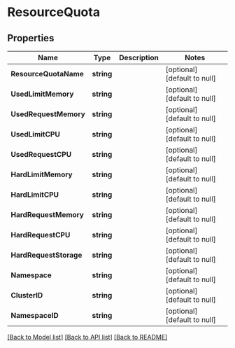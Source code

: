 # ResourceQuota

## Properties
Name | Type | Description | Notes
------------ | ------------- | ------------- | -------------
**ResourceQuotaName** | **string** |  | [optional] [default to null]
**UsedLimitMemory** | **string** |  | [optional] [default to null]
**UsedRequestMemory** | **string** |  | [optional] [default to null]
**UsedLimitCPU** | **string** |  | [optional] [default to null]
**UsedRequestCPU** | **string** |  | [optional] [default to null]
**HardLimitMemory** | **string** |  | [optional] [default to null]
**HardLimitCPU** | **string** |  | [optional] [default to null]
**HardRequestMemory** | **string** |  | [optional] [default to null]
**HardRequestCPU** | **string** |  | [optional] [default to null]
**HardRequestStorage** | **string** |  | [optional] [default to null]
**Namespace** | **string** |  | [optional] [default to null]
**ClusterID** | **string** |  | [optional] [default to null]
**NamespaceID** | **string** |  | [optional] [default to null]

[[Back to Model list]](../README.md#documentation-for-models) [[Back to API list]](../README.md#documentation-for-api-endpoints) [[Back to README]](../README.md)

